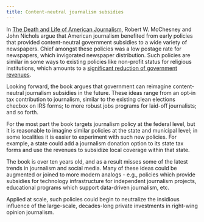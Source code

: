 ```yaml
---
title: Content-neutral journalism subsidies
---
```


In [The Death and Life of American Journalism](https://www.indiebound.org/book/9781568586366), Robert W. McChesney and John Nichols argue that American journalism benefited from early policies that provided content-neutral government subsidies to a wide variety of newspapers. Chief amongst these policies was a low postage rate for newspapers, which invigorated newspaper distribution. Such policies are similar in some ways to existing policies like non-profit status for religious institutions, which amounts to a [significant reduction of government revenues](https://www.weforum.org/agenda/2017/01/religion-bigger-business-than-we-thought/).

Looking forward, the book argues that government can reimagine content-neutral journalism subsidies in the future. These ideas range from an opt-in tax contribution to journalism, similar to the existing clean elections checbox on IRS forms; to more robust jobs programs for laid-off journalists; and so forth.

For the most part the book targets journalism policy at the federal level, but it is reasonable to imagine similar policies at the state and municipal level; in some localities it is easier to experiment with such new policies. For example, a state could add a journalism donation option to its state tax forms and use the revenues to subsidize local coverage within that state.

The book is over ten years old, and as a result misses some of the latest trends in journalism and social media. Many of these ideas could be augmented or joined to more modern analogs - e.g., policies which provide subsidies for technology infrastructure for independent journalism projects, educational programs which support data-driven journalism, etc.

Applied at scale, such policies could begin to neutralize the insidious influence of the large-scale, decades-long private investments in right-wing opinion journalism.